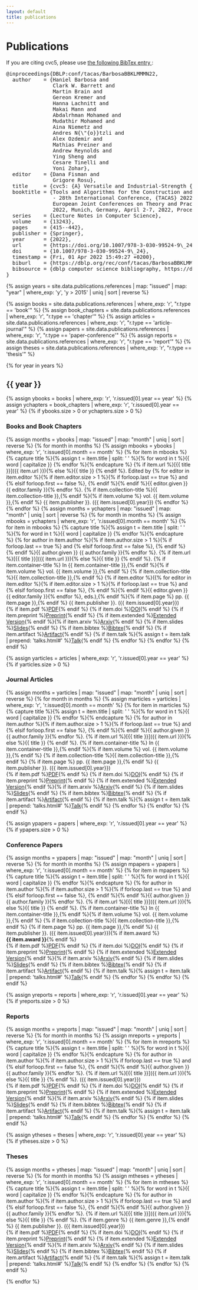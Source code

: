 ```yaml
---
layout: default
title: publications
---
```


# Publications


If you are citing cvc5, please use
<a href="https://dblp.org/rec/conf/tacas/BarbosaBBKLMMMN22.html?view=bibtex">
the following BibTex entry
</a>:
<pre>
@inproceedings{DBLP:conf/tacas/BarbosaBBKLMMMN22,
  author    = {Haniel Barbosa and
               Clark W. Barrett and
               Martin Brain and
               Gereon Kremer and
               Hanna Lachnitt and
               Makai Mann and
               Abdalrhman Mohamed and
               Mudathir Mohamed and
               Aina Niemetz and
               Andres N{\"{o}}tzli and
               Alex Ozdemir and
               Mathias Preiner and
               Andrew Reynolds and
               Ying Sheng and
               Cesare Tinelli and
               Yoni Zohar},
  editor    = {Dana Fisman and
               Grigore Rosu},
  title     = {cvc5: {A} Versatile and Industrial-Strength {SMT} Solver},
  booktitle = {Tools and Algorithms for the Construction and Analysis of Systems
               - 28th International Conference, {TACAS} 2022, Held as Part of the
               European Joint Conferences on Theory and Practice of Software, {ETAPS}
               2022, Munich, Germany, April 2-7, 2022, Proceedings, Part {I}},
  series    = {Lecture Notes in Computer Science},
  volume    = {13243},
  pages     = {415--442},
  publisher = {Springer},
  year      = {2022},
  url       = {https://doi.org/10.1007/978-3-030-99524-9\_24},
  doi       = {10.1007/978-3-030-99524-9\_24},
  timestamp = {Fri, 01 Apr 2022 15:49:27 +0200},
  biburl    = {https://dblp.org/rec/conf/tacas/BarbosaBBKLMMMN22.bib},
  bibsource = {dblp computer science bibliography, https://dblp.org},
}
</pre>

{% assign years = site.data.publications.references
  | map: "issued"
  | map: "year"
  | where_exp: 'y', 'y > 2015'
  | uniq | sort | reverse %}

{% assign books = site.data.publications.references
  | where_exp: 'r', "r.type == 'book'" %}
{% assign book_chapters = site.data.publications.references
  | where_exp: 'r', "r.type == 'chapter'" %}
{% assign articles = site.data.publications.references
  | where_exp: 'r', "r.type == 'article-journal'" %}
{% assign papers = site.data.publications.references
  | where_exp: 'r', "r.type == 'paper-conference'" %}
{% assign reports = site.data.publications.references
  | where_exp: 'r', "r.type == 'report'" %}
{% assign theses = site.data.publications.references
  | where_exp: 'r', "r.type == 'thesis'" %}

{% for year in years %}

## {{ year }}

{% assign ybooks = books
  | where_exp: 'r', 'r.issued[0].year == year' %}
{% assign ychapters = book_chapters
  | where_exp: 'r', 'r.issued[0].year == year' %}
{% if ybooks.size > 0 or ychapters.size > 0 %}
### Books and Book Chapters
{% assign months = ybooks
  | map: "issued"
  | map: "month"
  | uniq | sort | reverse %}
{% for month in months %}
{% assign mbooks = ybooks
  | where_exp: 'r', 'r.issued[0].month == month' %}
{% for item in mbooks %}
{% capture title %}{% assign t = item.title | split: ' ' %}{% for word in t %}{{ word | capitalize }} {% endfor %}{% endcapture %}
{% if item.url %}[{{ title }}]({{ item.url }}){% else %}{{ title }} {% endif %}. Edited by {% for editor in item.editor %}{% if item.editor.size > 1 %}{% if forloop.last == true %} and {% elsif forloop.first == false %}, {% endif %}{% endif %}{{ editor.given }} {{ editor.family }}{% endfor %}. {% if item.collection-title %}{{ item.collection-title }},{% endif %}{% if item.volume %} vol. {{ item.volume }},{% endif %} {{ item.publisher }}. ({{ item.issued[0].year}})
{% endfor %}
{% endfor %}
{% assign months = ychapters
  | map: "issued"
  | map: "month"
  | uniq | sort | reverse %}
{% for month in months %}
{% assign mbooks = ychapters
  | where_exp: 'r', 'r.issued[0].month == month' %}
{% for item in mbooks %}
{% capture title %}{% assign t = item.title | split: ' ' %}{% for word in t %}{{ word | capitalize }} {% endfor %}{% endcapture %}
{% for author in item.author %}{% if item.author.size > 1 %}{% if forloop.last == true %} and {% elsif forloop.first == false %}, {% endif %}{% endif %}{{ author.given }} {{ author.family }}{% endfor %}. {% if item.url %}[{{ title }}]({{ item.url }}){% else %}{{ title }} {% endif %}. {% if item.container-title %} In {{ item.container-title }},{% endif %}{% if item.volume %} vol. {{ item.volume }},{% endif %} {% if item.collection-title %}{{ item.collection-title }},{% endif %} {% if item.editor %}({% for editor in item.editor %}{% if item.editor.size > 1 %}{% if forloop.last == true %} and {% elsif forloop.first == false %}, {% endif %}{% endif %}{{ editor.given }} {{ editor.family }}{% endfor %}, eds.),{% endif %}{% if item.page %} pp. {{ item.page }},{% endif %} {{ item.publisher }}. ({{ item.issued[0].year}})
<br />
{% if item.pdf %}<a class="btn" href="{{ item.pdf | relative_url }}">PDF</a>{% endif %} {% if item.doi %}<a class="btn" href="http://dx.doi.org/{{ item.doi }}">DOI</a>{% endif %} {% if item.preprint %}<a class="btn" href="{{ item.preprint | relative_url }}">Preprint</a>{% endif %} {% if item.extended %}<a class="btn" href="{{ item.extended | relative_url }}">Extended Version</a>{% endif %}{% if item.arxiv %}<a class="btn" href="{{ item.arxiv}}">Arxiv</a>{% endif %} {% if item.slides %}<a class="btn" href="{{ item.slides| relative_url }}">Slides</a>{% endif %} {% if item.bibtex %}<a class="btn" href="{{ item.bibtex | relative_url }}">Bibtex</a>{% endif %} {% if item.artifact %}<a class="btn" href="{{ item.artifact }}">Artifact</a>{% endif %} {% if item.talk %}{% assign t = item.talk | prepend: 'talks.html#' %}<a class="btn" href="{{ t | relative_url }}">Talk</a>{% endif %} 
{% endfor %}
{% endfor %}
{% endif %}

{% assign yarticles = articles
  | where_exp: 'r', 'r.issued[0].year == year' %}
{% if yarticles.size > 0 %}
### Journal Articles
{% assign months = yarticles
  | map: "issued"
  | map: "month"
  | uniq | sort | reverse %}
{% for month in months %}
{% assign marticles = yarticles
  | where_exp: 'r', 'r.issued[0].month == month' %}
{% for item in marticles %}
{% capture title %}{% assign t = item.title | split: ' ' %}{% for word in t %}{{ word | capitalize }} {% endfor %}{% endcapture %}
{% for author in item.author %}{% if item.author.size > 1 %}{% if forloop.last == true %} and {% elsif forloop.first == false %}, {% endif %}{% endif %}{{ author.given }} {{ author.family }}{% endfor %}. {% if item.url %}[{{ title }}]({{ item.url }}){% else %}{{ title }} {% endif %}. {% if item.container-title %} In {{ item.container-title }},{% endif %}{% if item.volume %} vol. {{ item.volume }},{% endif %} {% if item.collection-title %}{{ item.collection-title }},{% endif %} {% if item.page %} pp. {{ item.page }},{% endif %} {{ item.publisher }}. ({{ item.issued[0].year}})
<br />
{% if item.pdf %}<a class="btn" href="{{ item.pdf | relative_url }}">PDF</a>{% endif %} {% if item.doi %}<a class="btn" href="http://dx.doi.org/{{ item.doi }}">DOI</a>{% endif %} {% if item.preprint %}<a class="btn" href="{{ item.preprint | relative_url }}">Preprint</a>{% endif %} {% if item.extended %}<a class="btn" href="{{ item.extended | relative_url }}">Extended Version</a>{% endif %}{% if item.arxiv %}<a class="btn" href="{{ item.arxiv}}">Arxiv</a>{% endif %} {% if item.slides %}<a class="btn" href="{{ item.slides| relative_url }}">Slides</a>{% endif %} {% if item.bibtex %}<a class="btn" href="{{ item.bibtex | relative_url }}">Bibtex</a>{% endif %} {% if item.artifact %}<a class="btn" href="{{ item.artifact }}">Artifact</a>{% endif %} {% if item.talk %}{% assign t = item.talk | prepend: 'talks.html#' %}<a class="btn" href="{{ t | relative_url }}">Talk</a>{% endif %} 
{% endfor %}
{% endfor %}
{% endif %}

{% assign ypapers = papers
  | where_exp: 'r', 'r.issued[0].year == year' %}
{% if ypapers.size > 0 %}
### Conference Papers
{% assign months = ypapers
  | map: "issued"
  | map: "month"
  | uniq | sort | reverse %}
{% for month in months %}
{% assign mpapers = ypapers
  | where_exp: 'r', 'r.issued[0].month == month' %}
{% for item in mpapers %}
{% capture title %}{% assign t = item.title | split: ' ' %}{% for word in t %}{{ word | capitalize }} {% endfor %}{% endcapture %}
{% for author in item.author %}{% if item.author.size > 1 %}{% if forloop.last == true %} and {% elsif forloop.first == false %}, {% endif %}{% endif %}{{ author.given }} {{ author.family }}{% endfor %}. {% if item.url %}[{{ title }}]({{ item.url }}){% else %}{{ title }} {% endif %}. {% if item.container-title %} In {{ item.container-title }},{% endif %}{% if item.volume %} vol. {{ item.volume }},{% endif %} {% if item.collection-title %}{{ item.collection-title }},{% endif %} {% if item.page %} pp. {{ item.page }},{% endif %} {{ item.publisher }}. ({{ item.issued[0].year}}){% if item.award %}<br/><span class="awards"><strong>{{ item.award }}</strong></span>{% endif %}
<br />
{% if item.pdf %}<a class="btn" href="{{ item.pdf | relative_url }}">PDF</a>{% endif %} {% if item.doi %}<a class="btn" href="http://dx.doi.org/{{ item.doi }}">DOI</a>{% endif %} {% if item.preprint %}<a class="btn" href="{{ item.preprint | relative_url }}">Preprint</a>{% endif %} {% if item.extended %}<a class="btn" href="{{ item.extended | relative_url }}">Extended Version</a>{% endif %}{% if item.arxiv %}<a class="btn" href="{{ item.arxiv}}">Arxiv</a>{% endif %} {% if item.slides %}<a class="btn" href="{{ item.slides| relative_url }}">Slides</a>{% endif %} {% if item.bibtex %}<a class="btn" href="{{ item.bibtex | relative_url }}">Bibtex</a>{% endif %} {% if item.artifact %}<a class="btn" href="{{ item.artifact }}">Artifact</a>{% endif %} {% if item.talk %}{% assign t = item.talk | prepend: 'talks.html#' %}<a class="btn" href="{{ t | relative_url }}">Talk</a>{% endif %}
{% endfor %}
{% endfor %}
{% endif %}

{% assign yreports = reports
  | where_exp: 'r', 'r.issued[0].year == year' %}
{% if yreports.size > 0 %}
### Reports
{% assign months = yreports
  | map: "issued"
  | map: "month"
  | uniq | sort | reverse %}
{% for month in months %}
{% assign mreports = yreports
  | where_exp: 'r', 'r.issued[0].month == month' %}
{% for item in mreports %}
{% capture title %}{% assign t = item.title | split: ' ' %}{% for word in t %}{{ word | capitalize }} {% endfor %}{% endcapture %}
{% for author in item.author %}{% if item.author.size > 1 %}{% if forloop.last == true %} and {% elsif forloop.first == false %}, {% endif %}{% endif %}{{ author.given }} {{ author.family }}{% endfor %}. {% if item.url %}[{{ title }}]({{ item.url }}){% else %}{{ title }} {% endif %}. ({{ item.issued[0].year}})
<br />
{% if item.pdf %}<a class="btn" href="{{ item.pdf | relative_url }}">PDF</a>{% endif %} {% if item.doi %}<a class="btn" href="http://dx.doi.org/{{ item.doi }}">DOI</a>{% endif %} {% if item.preprint %}<a class="btn" href="{{ item.preprint | relative_url }}">Preprint</a>{% endif %} {% if item.extended %}<a class="btn" href="{{ item.extended | relative_url }}">Extended Version</a>{% endif %}{% if item.arxiv %}<a class="btn" href="{{ item.arxiv}}">Arxiv</a>{% endif %} {% if item.slides %}<a class="btn" href="{{ item.slides| relative_url }}">Slides</a>{% endif %} {% if item.bibtex %}<a class="btn" href="{{ item.bibtex | relative_url }}">Bibtex</a>{% endif %} {% if item.artifact %}<a class="btn" href="{{ item.artifact }}">Artifact</a>{% endif %} {% if item.talk %}{% assign t = item.talk | prepend: 'talks.html#' %}<a class="btn" href="{{ t | relative_url }}">Talk</a>{% endif %} 
{% endfor %}
{% endfor %}
{% endif %}

{% assign ytheses = theses
  | where_exp: 'r', 'r.issued[0].year == year' %}
{% if ytheses.size > 0 %}
### Theses
{% assign months = ytheses
  | map: "issued"
  | map: "month"
  | uniq | sort | reverse %}
{% for month in months %}
{% assign mtheses = ytheses
  | where_exp: 'r', 'r.issued[0].month == month' %}
{% for item in mtheses %}
{% capture title %}{% assign t = item.title | split: ' ' %}{% for word in t %}{{ word | capitalize }} {% endfor %}{% endcapture %}
{% for author in item.author %}{% if item.author.size > 1 %}{% if forloop.last == true %} and {% elsif forloop.first == false %}, {% endif %}{% endif %}{{ author.given }} {{ author.family }}{% endfor %}. {% if item.url %}[{{ title }}]({{ item.url }}){% else %}{{ title }} {% endif %}. {% if item.genre %} {{ item.genre }},{% endif %} {{ item.publisher }}. ({{ item.issued[0].year}})
<br />
{% if item.pdf %}<a class="btn" href="{{ item.pdf | relative_url }}">PDF</a>{% endif %} {% if item.doi %}<a class="btn" href="http://dx.doi.org/{{ item.doi }}">DOI</a>{% endif %} {% if item.preprint %}<a class="btn" href="{{ item.preprint | relative_url }}">Preprint</a>{% endif %} {% if item.extended %}<a class="btn" href="{{ item.extended | relative_url }}">Extended Version</a>{% endif %}{% if item.arxiv %}<a class="btn" href="{{ item.arxiv}}">Arxiv</a>{% endif %} {% if item.slides %}<a class="btn" href="{{ item.slides| relative_url }}">Slides</a>{% endif %} {% if item.bibtex %}<a class="btn" href="{{ item.bibtex | relative_url }}">Bibtex</a>{% endif %} {% if item.artifact %}<a class="btn" href="{{ item.artifact }}">Artifact</a>{% endif %} {% if item.talk %}{% assign t = item.talk | prepend: 'talks.html#' %}<a class="btn" href="{{ t | relative_url }}">Talk</a>{% endif %} 
{% endfor %}
{% endfor %}
{% endif %}

{% endfor %}
